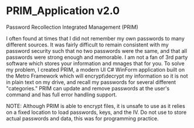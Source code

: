 # PRIM_Application v2.0
Password Recollection Integrated Management (PRIM)

I often found at times that I did not remember my own passwords to many different sources. It was fairly difficult to remain consistent with my password security such that no two passwords were the same, and that all passwords were strong enough and memorable. I am not a fan of 3rd party software which stores your information and mnages that for you. To solve my problem, I created PRIM, a modern UI C# WinForm application built on the Metro Framework which will encrypt\decrypt my information so it is not in plain text on my drive, and recall my passwords for several different "categories." PRIM can update and remove passwords at the user's command and has full error handling support.

NOTE: Although PRIM is able to encrypt files, it is unsafe to use as it relies on a fixed location to load passwords, keys, and the IV. Do not use to store actual passwords and data, this was for programming practice.
